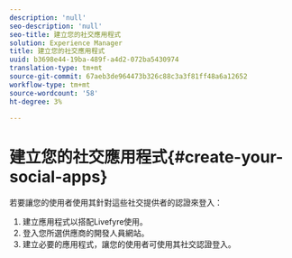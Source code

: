 ```yaml
---
description: 'null'
seo-description: 'null'
seo-title: 建立您的社交應用程式
solution: Experience Manager
title: 建立您的社交應用程式
uuid: b3698e44-19ba-489f-a4d2-072ba5430974
translation-type: tm+mt
source-git-commit: 67aeb3de964473b326c88c3a3f81ff48a6a12652
workflow-type: tm+mt
source-wordcount: '58'
ht-degree: 3%

---
```



# 建立您的社交應用程式{#create-your-social-apps}

若要讓您的使用者使用其針對這些社交提供者的認證來登入：

1. 建立應用程式以搭配Livefyre使用。
1. 登入您所選供應商的開發人員網站。
1. 建立必要的應用程式，讓您的使用者可使用其社交認證登入。
